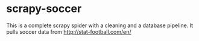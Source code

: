 # scrapy-soccer
This is a complete scrapy spider with a cleaning and a database pipeline. It pulls soccer data from http://stat-football.com/en/

